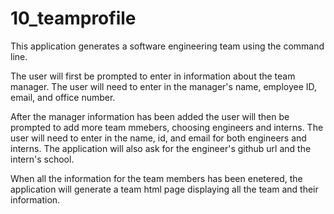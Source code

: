 # 10_teamprofile

This application generates a software engineering team using the command line.

The user will first be prompted to enter in information about the team manager. The user will need to enter in the manager's name, employee ID, email, and office number. 

After the manager information has been added the user will then be prompted to add more team mmebers, choosing engineers and interns. The user will need to enter in the name, id, and email for both engineers and interns. The application will also ask for the engineer's github url and the intern's school.

When all the information for the team members has been enetered, the application will generate a team html page displaying all the team and their information. 

